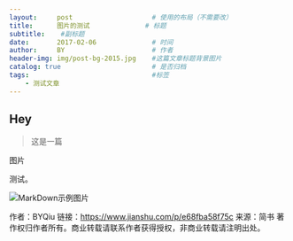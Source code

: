 ```yaml
---
layout:     post                    # 使用的布局（不需要改）
title:      图片的测试              # 标题 
subtitle:    #副标题
date:       2017-02-06              # 时间
author:     BY                      # 作者
header-img: img/post-bg-2015.jpg    #这篇文章标题背景图片
catalog: true                       # 是否归档
tags:                               #标签
    - 测试文章
---
```


## Hey
>这是一篇


图片

测试。


![MarkDown示例图片](http://upload-images.jianshu.io/upload_images/2178672-eb2effd6b942a500.jpg?imageMogr2/auto-orient/strip%7CimageView2/2/w/1240)

作者：BYQiu
链接：https://www.jianshu.com/p/e68fba58f75c
来源：简书
著作权归作者所有。商业转载请联系作者获得授权，非商业转载请注明出处。
